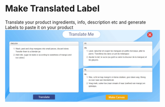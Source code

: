 # Make Translated Label
Translate your product ingredients, info, description etc and generate Labels to paste it on your product
<img src="https://raw.githubusercontent.com/najamforit/label-your-product/master/Screens/Screenshot%202.PNG"/>
